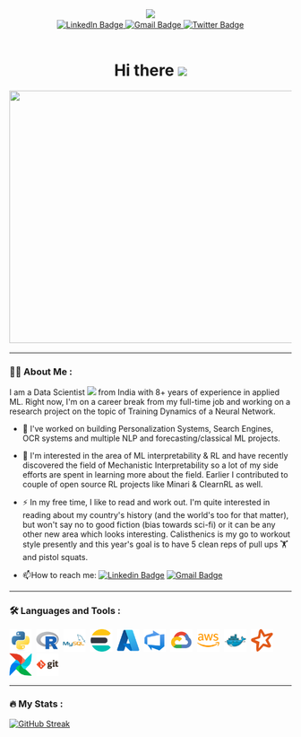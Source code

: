 <div id="header" align="center">
  <img src="https://media0.giphy.com/media/n1NLjLW22bhxUKCfyD/giphy.webp?cid=ecf05e47p0brtmaps9vdhahb11xv52e1fb5ory0blh142wmd&ep=v1_gifs_related&rid=giphy.webp&ct=s" width="100"/>
<div id="badges">
  <a href="https://www.linkedin.com/in/shreyans-jain-4b063667/" target="_blank">
    <img src="https://img.shields.io/badge/LinkedIn-blue?style=for-the-badge&logo=linkedin&logoColor=white" alt="LinkedIn Badge"/>
  </a>
  <a href="https://mail.google.com/mail/?view=cm&fs=1&to=jshrey8@gmail.com" target="_blank">
    <img src="https://img.shields.io/badge/Gmail-D14836?style=for-the-badge&logo=gmail&logoColor=white" alt="Gmail Badge"/>
  </a>
  <a href="https://x.com/py_parrot" target="_blank">
    <img src="https://img.shields.io/badge/Twitter-blue?style=for-the-badge&logo=twitter&logoColor=white" alt="Twitter Badge"/>
  </a>
</div>
<img src="https://komarev.com/ghpvc/?username=shreyansjainn&style=flat-square&color=blue" alt=""/>
<h1>
  Hi there
  <img src="https://media.giphy.com/media/hvRJCLFzcasrR4ia7z/giphy.gif" width="30px"/>
</h1>
</div>

<div align="center">
  <img src="https://media4.giphy.com/media/v1.Y2lkPTc5MGI3NjExdTJzOTJ2dGtxbjg1YWo5NDR5ODg4dDE0Y29yemJnZzUwYm5ieG5mNyZlcD12MV9pbnRlcm5hbF9naWZfYnlfaWQmY3Q9Zw/tWhSt6azAiDYhW9VhG/giphy.webp" width="600" height="450"/>
</div>

---

### :man_technologist: About Me :

I am a Data Scientist <img src="https://media.giphy.com/media/WUlplcMpOCEmTGBtBW/giphy.gif" width="30"> from India with 8+ years of experience in applied ML. Right now, I'm on a career break from my full-time job and working on a research project on the topic of Training Dynamics of a Neural Network.

- :telescope: I've worked on building Personalization Systems, Search Engines, OCR systems and multiple NLP and forecasting/classical ML projects.

- :seedling: I'm interested in the area of ML interpretability & RL and have recently discovered the field of Mechanistic Interpretability so a lot of my side efforts are spent in learning more about the field. Earlier I contributed to couple of 
open source RL projects like Minari & ClearnRL as well.

- :zap: In my free time, I like to read and work out. I'm quite interested in reading about my country's history (and the world's too for that matter), but won't say no to good fiction (bias towards sci-fi) or it can be any other new area which looks interesting. Calisthenics is my go to workout style presently and this year's goal is to have 5 clean reps of pull ups 🏋️ and pistol squats.

- :mailbox:How to reach me: [![Linkedin Badge](https://img.shields.io/badge/-shreyans-blue?style=flat&logo=Linkedin&logoColor=white)](https://www.linkedin.com/in/shreyans-jain-4b063667/) [![Gmail Badge](https://img.shields.io/badge/Gmail-D14836?&logo=gmail&logoColor=white)](https://mail.google.com/mail/?view=cm&fs=1&to=jshrey8@gmail.com)

---

### :hammer_and_wrench: Languages and Tools :

<div>
  <img src="https://github.com/devicons/devicon/blob/master/icons/python/python-original.svg" title="Python" alt="Python" width="40" height="40"/>&nbsp;
  <img src="https://github.com/devicons/devicon/blob/master/icons/r/r-original.svg" title="R" alt="R" width="40" height="40"/>&nbsp;
  <img src="https://github.com/devicons/devicon/blob/master/icons/mysql/mysql-original-wordmark.svg" title="MySQL"  alt="MySQL" width="40" height="40"/>&nbsp;
  <img src="https://github.com/devicons/devicon/blob/master/icons/elasticsearch/elasticsearch-original.svg" title="ElasticSearch" alt="ElasticSearch" width="40" height="40"/>&nbsp;
  <img src="https://github.com/devicons/devicon/blob/master/icons/azure/azure-original.svg" title="Azure" alt="Azure" width="40" height="40"/>&nbsp;
  <img src="https://github.com/devicons/devicon/blob/master/icons/azuredevops/azuredevops-original.svg" title="AzureDevops" alt="AzureDevops" width="40" height="40"/>&nbsp;
  <img src="https://github.com/devicons/devicon/blob/master/icons/googlecloud/googlecloud-original.svg" title="GCP" alt="GCP" width="40" height="40"/>&nbsp;
  <img src="https://github.com/devicons/devicon/blob/master/icons/amazonwebservices/amazonwebservices-plain-wordmark.svg" title="AWS" alt="AWS" width="40" height="40"/>&nbsp;
  <img src="https://github.com/devicons/devicon/blob/master/icons/docker/docker-original.svg" title="Docker" alt="Docker" width="40" height="40"/>&nbsp;
  <img src="https://github.com/devicons/devicon/blob/master/icons/apachespark/apachespark-original.svg" title="Pyspark" alt="Pyspark" width="40" height="40"/>&nbsp;
  <img src="https://github.com/devicons/devicon/blob/master/icons/apacheairflow/apacheairflow-original.svg" title="Airflow" alt="Airflow" width="40" height="40"/>&nbsp;
  <img src="https://github.com/devicons/devicon/blob/master/icons/git/git-original-wordmark.svg" title="Git" **alt="Git" width="40" height="40"/>
</div>

---

### :fire: My Stats :

[![GitHub Streak](http://github-readme-streak-stats.herokuapp.com?user=shreyansjainn&theme=dark&background=000000)](https://git.io/streak-stats)

<!--[![Top Langs](https://github-readme-stats.vercel.app/api/top-langs/?username=shreyansjainn&layout=compact&theme=vision-friendly-dark)](https://github.com/anuraghazra/github-readme-stats) 
---

### :writing_hand: Blog Posts : -->

<!-- BLOG-POST-LIST:START -->
<!-- BLOG-POST-LIST:END -->

<!--
**shreyansjainn/shreyansjainn** is a ✨ _special_ ✨ repository because its `README.md` (this file) appears on your GitHub profile.

Here are some ideas to get you started:

- 🔭 I’m currently working on ...
- 🌱 I’m currently learning ...
- 👯 I’m looking to collaborate on ...
- 🤔 I’m looking for help with ...
- 💬 Ask me about ...
- 📫 How to reach me: ...
- 😄 Pronouns: ...
- ⚡ Fun fact: ...
-->
